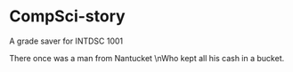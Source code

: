 CompSci-story
=============

A grade saver for INTDSC 1001

There once was a man from Nantucket
\nWho kept all his cash in a bucket.
